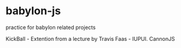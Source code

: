 # babylon-js
practice for babylon related projects


KickBall - Extention from a lecture by Travis Faas - IUPUI. CannonJS
